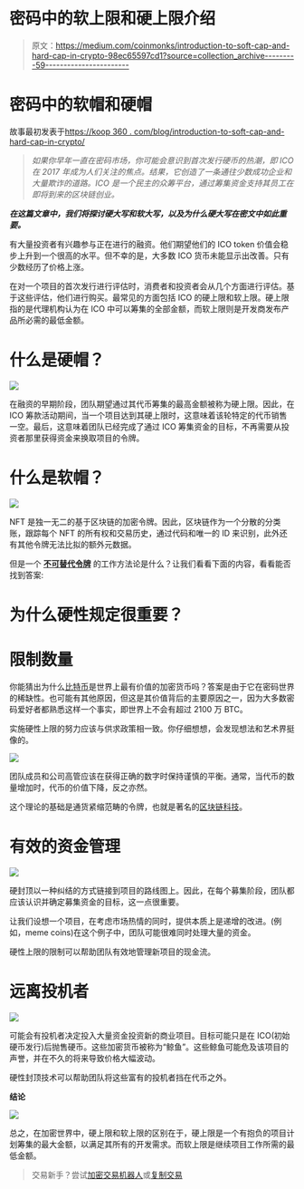 # 密码中的软上限和硬上限介绍

> 原文：<https://medium.com/coinmonks/introduction-to-soft-cap-and-hard-cap-in-crypto-98ec65597cd1?source=collection_archive---------59----------------------->

# 密码中的软帽和硬帽

故事最初发表于[https://koop 360 . com/blog/introduction-to-soft-cap-and-hard-cap-in-crypto/](https://koop360.com/blog/introduction-to-soft-cap-and-hard-cap-in-crypto/)

> *如果你早年一直在密码市场，你可能会意识到首次发行硬币的热潮，即 ICO 在 2017 年成为人们关注的焦点。结果，它创造了一条通往少数成功企业和大量欺诈的道路。ICO 是一个民主的众筹平台，通过筹集资金支持其员工在即将到来的区块链创业。*

***在这篇文章中，我们将探讨硬大写和软大写，以及为什么硬大写在密文中如此重要。***

有大量投资者有兴趣参与正在进行的融资。他们期望他们的 ICO token 价值会稳步上升到一个很高的水平。但不幸的是，大多数 ICO 货币未能显示出改善。只有少数经历了价格上涨。

在对一个项目的首次发行进行评估时，消费者和投资者会从几个方面进行评估。基于这些评估，他们进行购买。最常见的方面包括 ICO 的硬上限和软上限。硬上限指的是代理机构认为在 ICO 中可以筹集的全部金额，而软上限则是开发商发布产品所必需的最低金额。

# 什么是硬帽？

![](img/688233e4591420621cae68b833af7564.png)

在融资的早期阶段，团队期望通过其代币筹集的最高金额被称为硬上限。因此，在 ICO 筹款活动期间，当一个项目达到其硬上限时，这意味着该轮特定的代币销售一空。最后，这意味着团队已经完成了通过 ICO 筹集资金的目标，不再需要从投资者那里获得资金来换取项目的令牌。

# 什么是软帽？

![](img/6c25eb981139685ea49d376dc83640c1.png)

NFT 是独一无二的基于区块链的加密令牌。因此，区块链作为一个分散的分类账，跟踪每个 NFT 的所有权和交易历史，通过代码和唯一的 ID 来识别，此外还有其他令牌无法比拟的额外元数据。

但是一个 [**不可替代令牌**](https://en.wikipedia.org/wiki/Non-fungible_token) 的工作方法论是什么？让我们看看下面的内容，看看能否找到答案:

# **为什么硬性规定很重要？**

# 限制数量

你能猜出为什么[比特币](https://bitcoin.org/)是世界上最有价值的加密货币吗？答案是由于它在密码世界的稀缺性。也可能有其他原因，但这是其价值背后的主要原因之一，因为大多数密码爱好者都熟悉这样一个事实，即世界上不会有超过 2100 万 BTC。

实施硬性上限的努力应该与供求政策相一致。你仔细想想，会发现想法和艺术界挺像的。

![](img/0d06445ad2c4a71dbfe2844f24a63311.png)

团队成员和公司高管应该在获得正确的数字时保持谨慎的平衡。通常，当代币的数量增加时，代币的价值下降，反之亦然。

这个理论的基础是通货紧缩范畴的令牌，也就是著名的[区块链科技](https://koop360.com/blog/what-is-blockchain/)。

# 有效的资金管理

![](img/573bbffce700ef3bf6153323b3202795.png)

硬封顶以一种纠结的方式链接到项目的路线图上。因此，在每个募集阶段，团队都应该认识并确定募集资金的目标，这一点很重要。

让我们设想一个项目，在考虑市场热情的同时，提供本质上是递增的改进。(例如，meme coins)在这个例子中，团队可能很难同时处理大量的资金。

硬性上限的限制可以帮助团队有效地管理新项目的现金流。

# 远离投机者

![](img/e56f1a2ea339b7bd790ef8bc182524fe.png)

可能会有投机者决定投入大量资金投资新的商业项目。目标可能只是在 ICO(初始硬币发行)后抛售硬币。这些加密货币被称为“鲸鱼”。这些鲸鱼可能危及该项目的声誉，并在不久的将来导致价格大幅波动。

硬性封顶技术可以帮助团队将这些富有的投机者挡在代币之外。

**结论**

![](img/e49c591196b70d62bc3b2de4ac00cd52.png)

总之，在加密世界中，硬上限和软上限的区别在于，硬上限是一个有抱负的项目计划筹集的最大金额，以满足其所有的开发需求。而软上限是继续项目工作所需的最低金额。

> 交易新手？尝试[加密交易机器人](/coinmonks/crypto-trading-bot-c2ffce8acb2a)或[复制交易](/coinmonks/top-10-crypto-copy-trading-platforms-for-beginners-d0c37c7d698c)